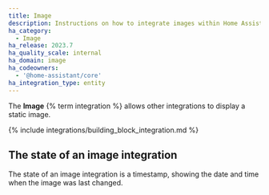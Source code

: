 ```yaml
---
title: Image
description: Instructions on how to integrate images within Home Assistant.
ha_category:
  - Image
ha_release: 2023.7
ha_quality_scale: internal
ha_domain: image
ha_codeowners:
  - '@home-assistant/core'
ha_integration_type: entity
---
```


The **Image** {% term integration %} allows other integrations to display a static image.

{% include integrations/building_block_integration.md %}

## The state of an image integration

The state of an image integration is a timestamp, showing the date and time when the image was last changed.
